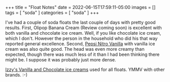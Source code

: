 +++
title = "Float Notes"
date = 2022-06-15T17:59:11-05:00
images = []
tags = [ "soda" ]
categories = [ "soda" ]
+++

I've had a couple of soda floats the last couple of days with pretty good results. First, Olipop Banana Cream (Review coming soon) is excellent with both vanilla and chocolate ice cream. Well, if you like chocolate ice cream, which I don't. However the person in the household who did his that way reported general excellence. Second, [Pepsi Nitro Vanilla](https://www.soda.guide/review/nitro-pepsi-vanilla/) with vanilla ice cream was also quite good. The head was even more creamy than expected, though there was much less of it than I had been thinking there might be. I suppose it was probably just more dense.

[Izzy's Vanilla and Chocolate ice creams](https://www.izzysicecream.com/) used for all floats. YMMV with other brands. :-)
